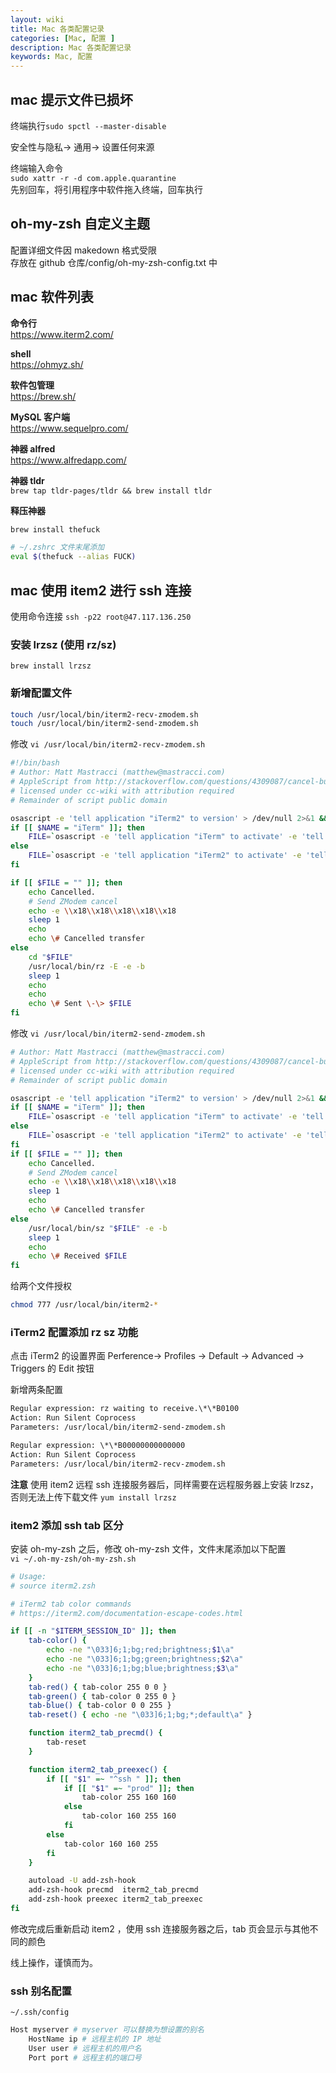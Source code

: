 ```yaml
---
layout: wiki
title: Mac 各类配置记录
categories: [Mac, 配置 ]
description: Mac 各类配置记录
keywords: Mac, 配置
---
```


## mac 提示文件已损坏 

终端执行`sudo spctl --master-disable`  

安全性与隐私-> 通用-> 设置任何来源

终端输入命令  
`sudo xattr -r -d com.apple.quarantine `  
先别回车，将引用程序中软件拖入终端，回车执行

## oh-my-zsh 自定义主题
配置详细文件因 makedown 格式受限  
存放在 github 仓库/config/oh-my-zsh-config.txt 中

## mac 软件列表
**命令行**  
<https://www.iterm2.com/>  

**shell**  
<https://ohmyz.sh/>  

**软件包管理**  
<https://brew.sh/>  

**MySQL 客户端**  
<https://www.sequelpro.com/>  

**神器 alfred**  
<https://www.alfredapp.com/>  

**神器 tldr**  
`brew tap tldr-pages/tldr && brew install tldr`

**释压神器**  
``` sh
brew install thefuck

# ~/.zshrc 文件末尾添加
eval $(thefuck --alias FUCK)
```
## mac 使用 item2 进行 ssh 连接
使用命令连接
`ssh -p22 root@47.117.136.250`

### 安装 lrzsz (使用 rz/sz)

`brew install lrzsz`

### 新增配置文件

``` sh
touch /usr/local/bin/iterm2-recv-zmodem.sh
touch /usr/local/bin/iterm2-send-zmodem.sh
```

修改 `vi /usr/local/bin/iterm2-recv-zmodem.sh`
```sh
#!/bin/bash
# Author: Matt Mastracci (matthew@mastracci.com)
# AppleScript from http://stackoverflow.com/questions/4309087/cancel-button-on-osascript-in-a-bash-script
# licensed under cc-wiki with attribution required 
# Remainder of script public domain

osascript -e 'tell application "iTerm2" to version' > /dev/null 2>&1 && NAME=iTerm2 || NAME=iTerm
if [[ $NAME = "iTerm" ]]; then
    FILE=`osascript -e 'tell application "iTerm" to activate' -e 'tell application "iTerm" to set thefile to choose folder with prompt "Choose a folder to place received files in"' -e "do shell script (\"echo \"&(quoted form of POSIX path of thefile as Unicode text)&\"\")"`
else
    FILE=`osascript -e 'tell application "iTerm2" to activate' -e 'tell application "iTerm2" to set thefile to choose folder with prompt "Choose a folder to place received files in"' -e "do shell script (\"echo \"&(quoted form of POSIX path of thefile as Unicode text)&\"\")"`
fi

if [[ $FILE = "" ]]; then
    echo Cancelled.
    # Send ZModem cancel
    echo -e \\x18\\x18\\x18\\x18\\x18
    sleep 1
    echo
    echo \# Cancelled transfer
else
    cd "$FILE"
    /usr/local/bin/rz -E -e -b
    sleep 1
    echo
    echo
    echo \# Sent \-\> $FILE
fi
```

修改 `vi /usr/local/bin/iterm2-send-zmodem.sh`
```sh
# Author: Matt Mastracci (matthew@mastracci.com)
# AppleScript from http://stackoverflow.com/questions/4309087/cancel-button-on-osascript-in-a-bash-script
# licensed under cc-wiki with attribution required 
# Remainder of script public domain

osascript -e 'tell application "iTerm2" to version' > /dev/null 2>&1 && NAME=iTerm2 || NAME=iTerm
if [[ $NAME = "iTerm" ]]; then
    FILE=`osascript -e 'tell application "iTerm" to activate' -e 'tell application "iTerm" to set thefile to choose file with prompt "Choose a file to send"' -e "do shell script (\"echo \"&(quoted form of POSIX path of thefile as Unicode text)&\"\")"`
else
    FILE=`osascript -e 'tell application "iTerm2" to activate' -e 'tell application "iTerm2" to set thefile to choose file with prompt "Choose a file to send"' -e "do shell script (\"echo \"&(quoted form of POSIX path of thefile as Unicode text)&\"\")"`
fi
if [[ $FILE = "" ]]; then
    echo Cancelled.
    # Send ZModem cancel
    echo -e \\x18\\x18\\x18\\x18\\x18
    sleep 1
    echo
    echo \# Cancelled transfer
else
    /usr/local/bin/sz "$FILE" -e -b
    sleep 1
    echo
    echo \# Received $FILE
fi
```

给两个文件授权
```sh
chmod 777 /usr/local/bin/iterm2-*
```

### iTerm2 配置添加 rz sz 功能

点击 iTerm2 的设置界面 Perference-> Profiles -> Default -> Advanced -> Triggers 的 Edit 按钮

新增两条配置
``` txt
Regular expression: rz waiting to receive.\*\*B0100
Action: Run Silent Coprocess
Parameters: /usr/local/bin/iterm2-send-zmodem.sh

Regular expression: \*\*B00000000000000
Action: Run Silent Coprocess
Parameters: /usr/local/bin/iterm2-recv-zmodem.sh
```

**注意**
使用 item2 远程 ssh 连接服务器后，同样需要在远程服务器上安装 lrzsz，否则无法上传下载文件
`yum install lrzsz`

### item2 添加 ssh tab 区分
安装 oh-my-zsh 之后，修改 oh-my-zsh 文件，文件末尾添加以下配置  
`vi ~/.oh-my-zsh/oh-my-zsh.sh`
``` sh
# Usage:
# source iterm2.zsh

# iTerm2 tab color commands
# https://iterm2.com/documentation-escape-codes.html

if [[ -n "$ITERM_SESSION_ID" ]]; then
    tab-color() {
        echo -ne "\033]6;1;bg;red;brightness;$1\a"
        echo -ne "\033]6;1;bg;green;brightness;$2\a"
        echo -ne "\033]6;1;bg;blue;brightness;$3\a"
    }
    tab-red() { tab-color 255 0 0 }
    tab-green() { tab-color 0 255 0 }
    tab-blue() { tab-color 0 0 255 }
    tab-reset() { echo -ne "\033]6;1;bg;*;default\a" }

    function iterm2_tab_precmd() {
        tab-reset
    }

    function iterm2_tab_preexec() {
        if [[ "$1" =~ "^ssh " ]]; then
            if [[ "$1" =~ "prod" ]]; then
                tab-color 255 160 160
            else
                tab-color 160 255 160
            fi
        else
            tab-color 160 160 255
        fi
    }

    autoload -U add-zsh-hook
    add-zsh-hook precmd  iterm2_tab_precmd
    add-zsh-hook preexec iterm2_tab_preexec
fi
```

修改完成后重新启动 item2 ，使用 ssh 连接服务器之后，tab 页会显示与其他不同的颜色

线上操作，谨慎而为。

### ssh 别名配置
`~/.ssh/config`
``` sh
Host myserver # myserver 可以替换为想设置的别名
    HostName ip # 远程主机的 IP 地址
    User user # 远程主机的用户名
    Port port # 远程主机的端口号
```